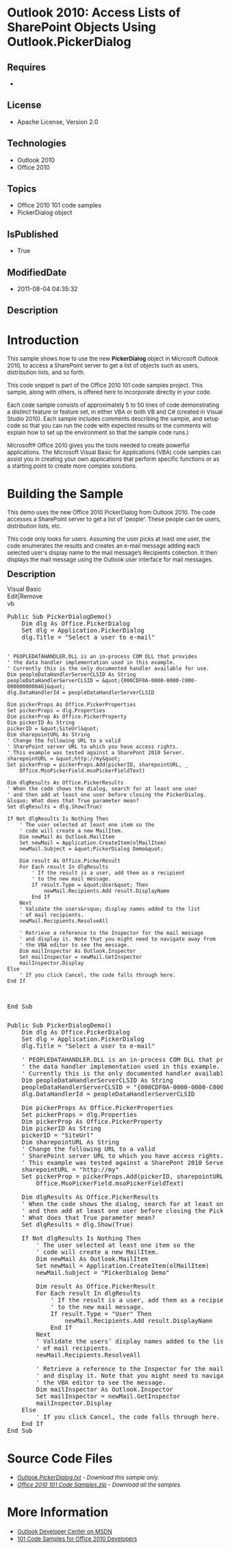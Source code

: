 # Outlook 2010: Access Lists of SharePoint Objects Using Outlook.PickerDialog
## Requires
* 
## License
* Apache License, Version 2.0
## Technologies
* Outlook 2010
* Office 2010
## Topics
* Office 2010 101 code samples
* PickerDialog object
## IsPublished
* True
## ModifiedDate
* 2011-08-04 04:35:32
## Description

<h1>Introduction</h1>
<p><span style="font-size:small">This sample shows how to use the new <strong>PickerDialog
</strong>object in Microsoft Outlook 2010, to access a SharePoint server to get a list of objects such as users, distribution lists, and so forth.</span></p>
<p><span style="font-size:small">This code snippet is part of the Office 2010 101 code samples project. This sample, along with others, is offered here to incorporate directly in your code.</span></p>
<p><span style="font-size:small">Each code sample consists of approximately 5 to 50 lines of code demonstrating a distinct feature or feature set, in either VBA or both VB and C# (created in Visual Studio 2010). Each sample includes comments describing the
 sample, and setup code so that you can run the code with expected results or the comments will explain how to set up the environment so that the sample code runs.)</span></p>
<p><span style="font-size:small">Microsoft&reg; Office 2010 gives you the tools needed to create powerful applications. The Microsoft Visual Basic for Applications (VBA) code samples can assist you in creating your own applications that perform specific functions
 or as a starting point to create more complex solutions.</span></p>
<h1><span>Building the Sample</span></h1>
<p><span style="font-size:small">This demo uses the new Office 2010 PickerDialog from Outlook 2010. The code accesses a SharePoint server to get a list of 'people'. These people can be users, distribution lists, etc.</span></p>
<p><span style="font-size:small">This code only looks for users. Assuming the user picks at least one user, the code enumerates the results and creates an e-mail message adding each selected user's display name to the mail message&rsquo;s Recipients collection.
 It then displays the mail message using the Outlook user interface for mail messages.</span></p>
<p><span style="font-size:20px; font-weight:bold">Description</span></p>
<div class="scriptcode">
<div class="pluginEditHolder" pluginCommand="mceScriptCode">
<div class="title"><span>Visual Basic</span></div>
<div class="pluginLinkHolder"><span class="pluginEditHolderLink">Edit</span>|<span class="pluginRemoveHolderLink">Remove</span></div>
<span class="hidden">vb</span>
<pre class="hidden">Public Sub PickerDialogDemo()
    Dim dlg As Office.PickerDialog
    Set dlg = Application.PickerDialog
    dlg.Title = &quot;Select a user to e-mail&quot;

    ' PEOPLEDATAHANDLER.DLL is an in-process COM DLL that provides 
    ' the data handler implementation used in this example.
    ' Currently this is the only documented handler available for use. 
    Dim peopleDataHandlerServerCLSID As String
    peopleDataHandlerServerCLSID = &quot;{000CDF0A-0000-0000-C000-000000000046}&quot;
    dlg.DataHandlerId = peopleDataHandlerServerCLSID
    
    Dim pickerProps As Office.PickerProperties
    Set pickerProps = dlg.Properties
    Dim pickerProp As Office.PickerProperty
    Dim pickerID As String
    pickerID = &quot;SiteUrl&quot;
    Dim sharepointURL As String
    ' Change the following URL to a valid
    ' SharePoint server URL to which you have access rights.
    ' This example was tested against a SharePont 2010 Server.
    sharepointURL = &quot;http://my&quot;
    Set pickerProp = pickerProps.Add(pickerID, sharepointURL, _
        Office.MsoPickerField.msoPickerFieldText)
    
    Dim dlgResults As Office.PickerResults
    ' When the code shows the dialog, search for at least one user
    ' and then add at least one user before closing the PickerDialog.
    &lsquo; What does that True parameter mean?
    Set dlgResults = dlg.Show(True)
    
    If Not dlgResults Is Nothing Then
        ' The user selected at least one item so the
        ' code will create a new MailItem.
        Dim newMail As Outlook.MailItem
        Set newMail = Application.CreateItem(olMailItem)
        newMail.Subject = &quot;PickerDialog Demo&quot;
        
        Dim result As Office.PickerResult
        For Each result In dlgResults
            ' If the result is a user, add them as a recipient
            ' to the new mail message.
            If result.Type = &quot;User&quot; Then
                newMail.Recipients.Add result.DisplayName
            End If
        Next
        ' Validate the users&rsquo; display names added to the list
        ' of mail recipients.
        newMail.Recipients.ResolveAll
        
        ' Retrieve a reference to the Inspector for the mail message
        ' and display it. Note that you might need to navigate away from
        ' the VBA editor to see the message.
        Dim mailInspector As Outlook.Inspector
        Set mailInspector = newMail.GetInspector
        mailInspector.Display
    Else
        ' If you click Cancel, the code falls through here.
    End If
End Sub</pre>
<div class="preview">
<pre class="vb"><span class="visualBasic__keyword">Public</span>&nbsp;<span class="visualBasic__keyword">Sub</span>&nbsp;PickerDialogDemo()&nbsp;
&nbsp;&nbsp;&nbsp;&nbsp;<span class="visualBasic__keyword">Dim</span>&nbsp;dlg&nbsp;<span class="visualBasic__keyword">As</span>&nbsp;Office.PickerDialog&nbsp;
&nbsp;&nbsp;&nbsp;&nbsp;<span class="visualBasic__keyword">Set</span>&nbsp;dlg&nbsp;=&nbsp;Application.PickerDialog&nbsp;
&nbsp;&nbsp;&nbsp;&nbsp;dlg.Title&nbsp;=&nbsp;<span class="visualBasic__string">&quot;Select&nbsp;a&nbsp;user&nbsp;to&nbsp;e-mail&quot;</span>&nbsp;
&nbsp;
&nbsp;&nbsp;&nbsp;&nbsp;<span class="visualBasic__com">'&nbsp;PEOPLEDATAHANDLER.DLL&nbsp;is&nbsp;an&nbsp;in-process&nbsp;COM&nbsp;DLL&nbsp;that&nbsp;provides&nbsp;</span>&nbsp;
&nbsp;&nbsp;&nbsp;&nbsp;<span class="visualBasic__com">'&nbsp;the&nbsp;data&nbsp;handler&nbsp;implementation&nbsp;used&nbsp;in&nbsp;this&nbsp;example.</span>&nbsp;
&nbsp;&nbsp;&nbsp;&nbsp;<span class="visualBasic__com">'&nbsp;Currently&nbsp;this&nbsp;is&nbsp;the&nbsp;only&nbsp;documented&nbsp;handler&nbsp;available&nbsp;for&nbsp;use.&nbsp;</span>&nbsp;
&nbsp;&nbsp;&nbsp;&nbsp;<span class="visualBasic__keyword">Dim</span>&nbsp;peopleDataHandlerServerCLSID&nbsp;<span class="visualBasic__keyword">As</span>&nbsp;<span class="visualBasic__keyword">String</span>&nbsp;
&nbsp;&nbsp;&nbsp;&nbsp;peopleDataHandlerServerCLSID&nbsp;=&nbsp;<span class="visualBasic__string">&quot;{000CDF0A-0000-0000-C000-000000000046}&quot;</span>&nbsp;
&nbsp;&nbsp;&nbsp;&nbsp;dlg.DataHandlerId&nbsp;=&nbsp;peopleDataHandlerServerCLSID&nbsp;
&nbsp;&nbsp;&nbsp;&nbsp;&nbsp;
&nbsp;&nbsp;&nbsp;&nbsp;<span class="visualBasic__keyword">Dim</span>&nbsp;pickerProps&nbsp;<span class="visualBasic__keyword">As</span>&nbsp;Office.PickerProperties&nbsp;
&nbsp;&nbsp;&nbsp;&nbsp;<span class="visualBasic__keyword">Set</span>&nbsp;pickerProps&nbsp;=&nbsp;dlg.Properties&nbsp;
&nbsp;&nbsp;&nbsp;&nbsp;<span class="visualBasic__keyword">Dim</span>&nbsp;pickerProp&nbsp;<span class="visualBasic__keyword">As</span>&nbsp;Office.PickerProperty&nbsp;
&nbsp;&nbsp;&nbsp;&nbsp;<span class="visualBasic__keyword">Dim</span>&nbsp;pickerID&nbsp;<span class="visualBasic__keyword">As</span>&nbsp;<span class="visualBasic__keyword">String</span>&nbsp;
&nbsp;&nbsp;&nbsp;&nbsp;pickerID&nbsp;=&nbsp;<span class="visualBasic__string">&quot;SiteUrl&quot;</span>&nbsp;
&nbsp;&nbsp;&nbsp;&nbsp;<span class="visualBasic__keyword">Dim</span>&nbsp;sharepointURL&nbsp;<span class="visualBasic__keyword">As</span>&nbsp;<span class="visualBasic__keyword">String</span>&nbsp;
&nbsp;&nbsp;&nbsp;&nbsp;<span class="visualBasic__com">'&nbsp;Change&nbsp;the&nbsp;following&nbsp;URL&nbsp;to&nbsp;a&nbsp;valid</span>&nbsp;
&nbsp;&nbsp;&nbsp;&nbsp;<span class="visualBasic__com">'&nbsp;SharePoint&nbsp;server&nbsp;URL&nbsp;to&nbsp;which&nbsp;you&nbsp;have&nbsp;access&nbsp;rights.</span>&nbsp;
&nbsp;&nbsp;&nbsp;&nbsp;<span class="visualBasic__com">'&nbsp;This&nbsp;example&nbsp;was&nbsp;tested&nbsp;against&nbsp;a&nbsp;SharePont&nbsp;2010&nbsp;Server.</span>&nbsp;
&nbsp;&nbsp;&nbsp;&nbsp;sharepointURL&nbsp;=&nbsp;<span class="visualBasic__string">&quot;http://my&quot;</span>&nbsp;
&nbsp;&nbsp;&nbsp;&nbsp;<span class="visualBasic__keyword">Set</span>&nbsp;pickerProp&nbsp;=&nbsp;pickerProps.Add(pickerID,&nbsp;sharepointURL,&nbsp;_&nbsp;
&nbsp;&nbsp;&nbsp;&nbsp;&nbsp;&nbsp;&nbsp;&nbsp;Office.MsoPickerField.msoPickerFieldText)&nbsp;
&nbsp;&nbsp;&nbsp;&nbsp;&nbsp;
&nbsp;&nbsp;&nbsp;&nbsp;<span class="visualBasic__keyword">Dim</span>&nbsp;dlgResults&nbsp;<span class="visualBasic__keyword">As</span>&nbsp;Office.PickerResults&nbsp;
&nbsp;&nbsp;&nbsp;&nbsp;<span class="visualBasic__com">'&nbsp;When&nbsp;the&nbsp;code&nbsp;shows&nbsp;the&nbsp;dialog,&nbsp;search&nbsp;for&nbsp;at&nbsp;least&nbsp;one&nbsp;user</span>&nbsp;
&nbsp;&nbsp;&nbsp;&nbsp;<span class="visualBasic__com">'&nbsp;and&nbsp;then&nbsp;add&nbsp;at&nbsp;least&nbsp;one&nbsp;user&nbsp;before&nbsp;closing&nbsp;the&nbsp;PickerDialog.</span>&nbsp;
&nbsp;&nbsp;&nbsp;&nbsp;&lsquo;&nbsp;What&nbsp;does&nbsp;that&nbsp;<span class="visualBasic__keyword">True</span>&nbsp;parameter&nbsp;mean?&nbsp;
&nbsp;&nbsp;&nbsp;&nbsp;<span class="visualBasic__keyword">Set</span>&nbsp;dlgResults&nbsp;=&nbsp;dlg.Show(<span class="visualBasic__keyword">True</span>)&nbsp;
&nbsp;&nbsp;&nbsp;&nbsp;&nbsp;
&nbsp;&nbsp;&nbsp;&nbsp;<span class="visualBasic__keyword">If</span>&nbsp;<span class="visualBasic__keyword">Not</span>&nbsp;dlgResults&nbsp;<span class="visualBasic__keyword">Is</span>&nbsp;<span class="visualBasic__keyword">Nothing</span>&nbsp;<span class="visualBasic__keyword">Then</span>&nbsp;
&nbsp;&nbsp;&nbsp;&nbsp;&nbsp;&nbsp;&nbsp;&nbsp;<span class="visualBasic__com">'&nbsp;The&nbsp;user&nbsp;selected&nbsp;at&nbsp;least&nbsp;one&nbsp;item&nbsp;so&nbsp;the</span>&nbsp;
&nbsp;&nbsp;&nbsp;&nbsp;&nbsp;&nbsp;&nbsp;&nbsp;<span class="visualBasic__com">'&nbsp;code&nbsp;will&nbsp;create&nbsp;a&nbsp;new&nbsp;MailItem.</span>&nbsp;
&nbsp;&nbsp;&nbsp;&nbsp;&nbsp;&nbsp;&nbsp;&nbsp;<span class="visualBasic__keyword">Dim</span>&nbsp;newMail&nbsp;<span class="visualBasic__keyword">As</span>&nbsp;Outlook.MailItem&nbsp;
&nbsp;&nbsp;&nbsp;&nbsp;&nbsp;&nbsp;&nbsp;&nbsp;<span class="visualBasic__keyword">Set</span>&nbsp;newMail&nbsp;=&nbsp;Application.CreateItem(olMailItem)&nbsp;
&nbsp;&nbsp;&nbsp;&nbsp;&nbsp;&nbsp;&nbsp;&nbsp;newMail.Subject&nbsp;=&nbsp;<span class="visualBasic__string">&quot;PickerDialog&nbsp;Demo&quot;</span>&nbsp;
&nbsp;&nbsp;&nbsp;&nbsp;&nbsp;&nbsp;&nbsp;&nbsp;&nbsp;
&nbsp;&nbsp;&nbsp;&nbsp;&nbsp;&nbsp;&nbsp;&nbsp;<span class="visualBasic__keyword">Dim</span>&nbsp;result&nbsp;<span class="visualBasic__keyword">As</span>&nbsp;Office.PickerResult&nbsp;
&nbsp;&nbsp;&nbsp;&nbsp;&nbsp;&nbsp;&nbsp;&nbsp;<span class="visualBasic__keyword">For</span>&nbsp;<span class="visualBasic__keyword">Each</span>&nbsp;result&nbsp;<span class="visualBasic__keyword">In</span>&nbsp;dlgResults&nbsp;
&nbsp;&nbsp;&nbsp;&nbsp;&nbsp;&nbsp;&nbsp;&nbsp;&nbsp;&nbsp;&nbsp;&nbsp;<span class="visualBasic__com">'&nbsp;If&nbsp;the&nbsp;result&nbsp;is&nbsp;a&nbsp;user,&nbsp;add&nbsp;them&nbsp;as&nbsp;a&nbsp;recipient</span>&nbsp;
&nbsp;&nbsp;&nbsp;&nbsp;&nbsp;&nbsp;&nbsp;&nbsp;&nbsp;&nbsp;&nbsp;&nbsp;<span class="visualBasic__com">'&nbsp;to&nbsp;the&nbsp;new&nbsp;mail&nbsp;message.</span>&nbsp;
&nbsp;&nbsp;&nbsp;&nbsp;&nbsp;&nbsp;&nbsp;&nbsp;&nbsp;&nbsp;&nbsp;&nbsp;<span class="visualBasic__keyword">If</span>&nbsp;result.Type&nbsp;=&nbsp;<span class="visualBasic__string">&quot;User&quot;</span>&nbsp;<span class="visualBasic__keyword">Then</span>&nbsp;
&nbsp;&nbsp;&nbsp;&nbsp;&nbsp;&nbsp;&nbsp;&nbsp;&nbsp;&nbsp;&nbsp;&nbsp;&nbsp;&nbsp;&nbsp;&nbsp;newMail.Recipients.Add&nbsp;result.DisplayName&nbsp;
&nbsp;&nbsp;&nbsp;&nbsp;&nbsp;&nbsp;&nbsp;&nbsp;&nbsp;&nbsp;&nbsp;&nbsp;<span class="visualBasic__keyword">End</span>&nbsp;<span class="visualBasic__keyword">If</span>&nbsp;
&nbsp;&nbsp;&nbsp;&nbsp;&nbsp;&nbsp;&nbsp;&nbsp;<span class="visualBasic__keyword">Next</span>&nbsp;
&nbsp;&nbsp;&nbsp;&nbsp;&nbsp;&nbsp;&nbsp;&nbsp;<span class="visualBasic__com">'&nbsp;Validate&nbsp;the&nbsp;users&rsquo;&nbsp;display&nbsp;names&nbsp;added&nbsp;to&nbsp;the&nbsp;list</span>&nbsp;
&nbsp;&nbsp;&nbsp;&nbsp;&nbsp;&nbsp;&nbsp;&nbsp;<span class="visualBasic__com">'&nbsp;of&nbsp;mail&nbsp;recipients.</span>&nbsp;
&nbsp;&nbsp;&nbsp;&nbsp;&nbsp;&nbsp;&nbsp;&nbsp;newMail.Recipients.ResolveAll&nbsp;
&nbsp;&nbsp;&nbsp;&nbsp;&nbsp;&nbsp;&nbsp;&nbsp;&nbsp;
&nbsp;&nbsp;&nbsp;&nbsp;&nbsp;&nbsp;&nbsp;&nbsp;<span class="visualBasic__com">'&nbsp;Retrieve&nbsp;a&nbsp;reference&nbsp;to&nbsp;the&nbsp;Inspector&nbsp;for&nbsp;the&nbsp;mail&nbsp;message</span>&nbsp;
&nbsp;&nbsp;&nbsp;&nbsp;&nbsp;&nbsp;&nbsp;&nbsp;<span class="visualBasic__com">'&nbsp;and&nbsp;display&nbsp;it.&nbsp;Note&nbsp;that&nbsp;you&nbsp;might&nbsp;need&nbsp;to&nbsp;navigate&nbsp;away&nbsp;from</span>&nbsp;
&nbsp;&nbsp;&nbsp;&nbsp;&nbsp;&nbsp;&nbsp;&nbsp;<span class="visualBasic__com">'&nbsp;the&nbsp;VBA&nbsp;editor&nbsp;to&nbsp;see&nbsp;the&nbsp;message.</span>&nbsp;
&nbsp;&nbsp;&nbsp;&nbsp;&nbsp;&nbsp;&nbsp;&nbsp;<span class="visualBasic__keyword">Dim</span>&nbsp;mailInspector&nbsp;<span class="visualBasic__keyword">As</span>&nbsp;Outlook.Inspector&nbsp;
&nbsp;&nbsp;&nbsp;&nbsp;&nbsp;&nbsp;&nbsp;&nbsp;<span class="visualBasic__keyword">Set</span>&nbsp;mailInspector&nbsp;=&nbsp;newMail.GetInspector&nbsp;
&nbsp;&nbsp;&nbsp;&nbsp;&nbsp;&nbsp;&nbsp;&nbsp;mailInspector.Display&nbsp;
&nbsp;&nbsp;&nbsp;&nbsp;<span class="visualBasic__keyword">Else</span>&nbsp;
&nbsp;&nbsp;&nbsp;&nbsp;&nbsp;&nbsp;&nbsp;&nbsp;<span class="visualBasic__com">'&nbsp;If&nbsp;you&nbsp;click&nbsp;Cancel,&nbsp;the&nbsp;code&nbsp;falls&nbsp;through&nbsp;here.</span>&nbsp;
&nbsp;&nbsp;&nbsp;&nbsp;<span class="visualBasic__keyword">End</span>&nbsp;<span class="visualBasic__keyword">If</span>&nbsp;
<span class="visualBasic__keyword">End</span>&nbsp;<span class="visualBasic__keyword">Sub</span></pre>
</div>
</div>
</div>
<h1><span>Source Code Files</span></h1>
<ul>
<li><span style="font-size:small"><em><em><a id="26109" href="/site/view/file/26109/1/Outlook.PickerDialog.txt">Outlook.PickerDialog.txt</a>&nbsp;- Download this sample only.<br>
</em></em></span></li><li><span style="font-size:small"><em><em><a id="26110" href="/site/view/file/26110/1/Office%202010%20101%20Code%20Samples.zip">Office 2010 101 Code Samples.zip</a>&nbsp;- Download all the samples.</em></em></span>
</li></ul>
<h1>More Information</h1>
<ul>
<li><span style="font-size:small"><a href="http://msdn.microsoft.com/en-us/office/aa905455">Outlook Developer Center on MSDN</a></span>
</li><li><span style="font-size:small"><a href="http://msdn.microsoft.com/en-us/office/hh360994">101 Code Samples for Office 2010 Developers</a></span>
</li></ul>
